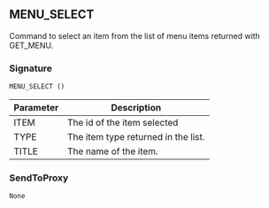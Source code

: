 ## MENU\_SELECT

Command to select an item from the list of menu items returned with GET\_MENU.


### Signature

`MENU_SELECT ()`


| Parameter | Description |
| --- | --- |
| ITEM | The id of the item selected |
| TYPE | The item type returned in the list. |
| TITLE | The name of the item. |


### SendToProxy

`None`
